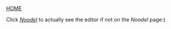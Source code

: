 [HOME](README.md)

Click [_Noodel_](https://tkellehe.github.io/noodel/editor.html) to actually see the editor if not on the _Noodel_ page:)


<script src="https://code.jquery.com/jquery-3.1.1.min.js" integrity="sha256-hVVnYaiADRTO2PzUGmuLJr8BLUSjGIZsDYGmIJLv2b8=" crossorigin="anonymous"></script>

<script src="src/internal/pipe.js"></script>
<script src="src/internal/props.js"></script>
<script src="src/internal/token.js"></script>
<script src="src/internal/path.js"></script>
<script src="src/internal/characters.js"></script>
<script src="src/internal/NUMBER.js"></script>
<script src="src/internal/STRING.js"></script>
<script src="src/internal/ARRAY.js"></script>
<script src="src/noodel.js"></script>
<script src="src/noodel-misc.js"></script>
<script src="src/noodel-literals.js"></script>
<script src="src/noodel-basic_print.js"></script>
<script src="src/noodel-basic_pipe.js"></script>
<script src="src/noodel-loops.js"></script>
<script src="src/noodel-time.js"></script>
<script src="src/noodel-basic_cast.js"></script>
<script src="src/noodel-basic_operands.js"></script>
<!--<script src="src/noodel-basic_array.js"></script>
-->
<link rel="stylesheet" type="text/css" href="docs.css">
<script type="text/javascript" src="docs.js"></script>

<div class="noodel-share"></div>

<div class="noodel-exec" code="" input="" show></div>

